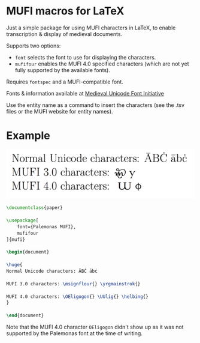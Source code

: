 MUFI macros for LaTeX
=====================

Just a simple package for using MUFI characters in LaTeX, to enable transcription & display of medieval documents.

Supports two options:
- `font` selects the font to use for displaying the characters.
- `mufifour` enables the MUFI 4.0 specified characters (which are not yet fully supported by the available fonts).

Requires `fontspec` and a MUFI-compatible font.

Fonts & information available at [Medieval Unicode Font Initiative](http://www.mufi.info/)

Use the entity name as a command to insert the characters (see the .tsv files or the MUFI website for entity names).

Example
=======

![example](/example.png?raw=true)

```latex
\documentclass{paper}

\usepackage[
	font={Palemonas MUFI},
	mufifour
]{mufi}

\begin{document}

\huge{
Normal Unicode characters: ĀBĊ ābċ

MUFI 3.0 characters: \msignflour{} \yrgmainstrok{}

MUFI 4.0 characters: \OEligogon{} \UUlig{} \helbing{}
}

\end{document}
```

Note that the MUFI 4.0 character `OEligogon` didn't show up as it was not supported by the Palemonas font at the time of writing.